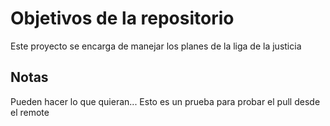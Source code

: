 # Objetivos de la repositorio

Este proyecto se encarga de manejar los planes de la liga de la justicia


## Notas
Pueden hacer lo que quieran...
Esto es un prueba para probar el pull desde el remote
